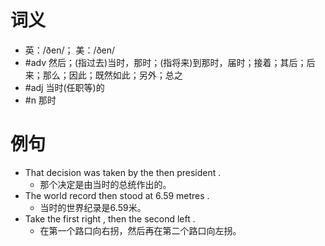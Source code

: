 # 词义
- 英：/ðen/； 美：/ðen/
- #adv 然后；(指过去)当时，那时；(指将来)到那时，届时；接着；其后；后来；那么；因此；既然如此；另外；总之
- #adj 当时(任职等)的
- #n 那时
# 例句
- That decision was taken by the then president .
	- 那个决定是由当时的总统作出的。
- The world record then stood at 6.59 metres .
	- 当时的世界纪录是6.59米。
- Take the first right , then the second left .
	- 在第一个路口向右拐，然后再在第二个路口向左拐。
